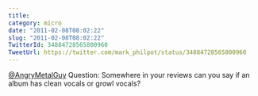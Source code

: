 ```yaml
---
title: 
category: micro
date: "2011-02-08T08:02:22"
slug: "2011-02-08T08:02:22"
TwitterId: 34884728565800960
TweetUrl: https://twitter.com/mark_philpot/status/34884728565800960
---
```


[@AngryMetalGuy](https://twitter.com/AngryMetalGuy) Question: Somewhere in your
reviews can you say if an album has clean vocals or growl vocals?
